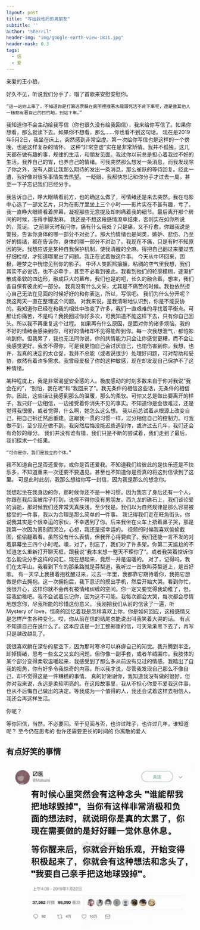 ```yaml
---
layout: post
title: "写给我他妈的男朋友"
subtitle: ''
author: "Sherril"
header-img: "img/google-earth-view-1811.jpg"
header-mask: 0.3
tags:
  - 信
  - 爱
---
```



亲爱的王小狼，

好久不见，听说我们分手了，唱了首歌来安慰安慰你。

    “這一站妳上車了，不知道妳是打算逃票躲在廁所裡拽著水龍頭死活不肯下車呢，還是像其他人一樣都有著自己的目的地，到站下車。”

我知道你不会主动给我写信（你也很久没有给我回信），我来给你写信了。如果你想看，那么就读下去。如果你不想看，那么……你也看不到这句话。
现在是2019年5月2日，我坐在床上，突然感到非常空虚。第一次给你写信也是这样的一个傍晚，也是这样复杂的情怀。
这种“非常空虚”实在是非常矫情。我并不孤独，这几天都在做有趣的事，规律的生活，和朋友见面。我过你以前总是担心着我过不好的生活，我养自己的胃，也养自己的情绪。可我突然那么想发一条消息，而我发现除了你之外，没有人能让我那么期待的发出一条消息，那么雀跃的等待回复。经此一遭，我好像对很多事情失去热望。
一眨眼，我都快忘记和你分手才过去一周，甚至一下子忘记我们已经分手。
 
我告诉自己，睁大眼睛看前方，也的确这么做了，可情绪还是来去突然。我在电影中心选了一部文艺片，只为在影厅里坐上三个小时——影片实在不甚有趣，亏了。我一直睁大眼睛看着屏幕，凝视那些无意提及却刺痛着我的细节。最后离开那个房间的时候，冻得手脚发麻。
    我还是不想这段感情潦草结束，否则实在如你所说的，荒诞。
    之前聊天时我问你，痛有什么用处？只是痛，又不疗愈。你跟我说是警报，告诉你身体的哪一部分不对劲了。那大约情绪也是同类，嫉妒、悲伤、乃至好的情绪，都在告诉你，身体的哪一部分不对劲了。我现在不痛，只是有时不知原因的哭。我想应该是某种自我保护机制，使我清醒的全麻。得把自己翻过来覆过去仔细检视，才知道哪里出了问题。我正在试着做这件事。
    今天从中环回来，困极，睡梦之中恍惚见到你的影子。
    中环人类熙熙攘攘，粘稠的空气里我想，我们其实不必说话，也不必牵手，甚至不必看到彼此。我看到他们的轮廓模糊，逐渐扩散成柔软的四边形，融成巨大的幕布。我们也是的吧，长久的融合着。想来，我们各自保有彼此的一部分。
    我真没有什么文采，尤其是不痛苦的时候。我也依然担心自己无法在见面的时候好好的和你表达，所以，写信吧。
    我们为什么分开呢？我这两天一直在整理这个问题。
    对我来说，是我清晰地认识到，你是不能妥协的。我知道你已经在和我的相处中改变了许多，我们一直艰难的寻找着平衡点。可那让你痛苦，不是吗？我挽回过你好多次，可我知道不能这样下去，只有你自己回头。所以我不再重复这个过程。
如果再有什么原因，是面对你的诸多烦恼。我的不好的情绪会感染到你，可好的情绪却不见得能帮到你。每一次我想泄气，都怕影响到你。但我累了，我也无法同你说，你的共情能力只会让你感觉更糟，而不会让我感觉更好。我舍不得你，可是我更怕自己会讨厌自己，也怕伤害到你。我想，也许，我真的决定的太仓促，我并不总能（或者说很少）处理好问题，可对帮助和妥协，依然有着许多需求。我曾经爱极了你的这种敏感，现在却发现自己保护不了这种情绪。

   某种程度上，我是非常渴望安全感的人。极度感动的时刻多数来自于你对我说“我会在的”，“别怕，我在呢”和“我回来了”。我无条件的相信这些话，无条件的相信你。因此，这些话让我感到那么的温暖，那么的柔软。可你又总是做出要离开的样子，我只好一边相信，一边接受着你消失不见的事实。不知道你是会很难过，还是觉得我很傻，或者觉得，什么啊，她怎么这么想。
    我以前总试着从根源上改变自己，把自己拆迁然后重建。这跟我一贯的习惯一样，过分相信自己的控制力。可我做不到，至少现在做不到。我突然后悔没能迟些遇到你，或许过去几年，我们还会有奇妙的缘分。
    我们并没有谁有错，我们只是不断的尝试着，我们走到了最后，我们探求一个结果。

    “可你是你，我们是独立的个体。”

我不知道自己是否还爱你，或你是否还爱我。不知道我们给彼此的是快乐还是不快乐多，不知道重来一次还要不要遇见。甚至也不知道你是否真的将这封信读到了这里。
可是此时此刻，我那么想给你写一封信，因为我是那么的想念你。
 
我想起坐在我身边的你，那时候你还不是一种习惯。因为我忘了身后还有一个人，你跟在我后面被帘子打到，说怪不得你没有男朋友。西九龙的礁石上，我们谈论爱的消逝，那时候我们还非常天真肤浅，至少我是。我们以为自然规律是那么容易被接受的一件事，我以为合理是那么简单的一件事。
    我记得我们走在旺角街头，你说我其实是个很幸运的家伙，不幸遇到了你。后来我坐在火车上捂着鼻子哭，那是我第一次因为离别而哭泣，心想，我还是挺幸运的。
视频的时候我喜欢偷偷截图，偷偷翻着看。虽然没有什么表情，但我开心得要疯了。我们还能一言不发的对着屏幕坐三四个小时呢。噢，对了，别忘了，我们吵了许多架。你第二天尴尬的不知道怎么重新打开聊天框，跟我说“我本来想一整天不理你了”。或者我哭着控诉你怎么能说分手这样的词汇。现在想起来，竟然一并是温暖的。
对了，记得吗，我们在太平山。我看到下车的那条路就是芬梨道，我听过一首歌叫芬梨道上，是首好歌。
有一天早上我搂着抱枕醒过来，过去一年里，我都靠它期待着你，我把它想做是你去拥抱。这一次拥抱后，我下意识的摸出手机，然后开始大哭。看到你忙，我很开心，这样你就不会再有被情绪纠缠的空间。你一定又要觉得我幼稚了，但，容我幼稚吧。我不会试着忘记你，因为这不可能。我每次都会大哭，每次都会尽情地想念你，尽我所能的珍惜这份意义。
    我刚把我们从前的信读了一遍，听Mystery of love，惊奇的回忆着我是怎样喜欢上你，你是如何回应，这段感情又是怎样产生各种变化。哎，你从前在信的结尾总能说出叫我笑着大哭的话。
    有点不知道自己在说什么了。这本应该是一封工整郑重的信，可天渐渐黑下去了，再写只是越改越乱了。

我很喜欢躺在深冬的星空下，因为那时寒冷可以麻痹自己的知觉。我升腾到半空，卸掉情绪，思考一些玄之又玄的问题。但你像一副手套，或者羊绒围巾。我肢体的某个部分变得柔软温暖起来，我感受到了那么多从前没有见过的情感。我踏出了自我的视角，你有好多令我惊奇的内容。所以我才说，尽管我发现自己那么不像自己，却不觉得这是一件糟糕的事情。
    真的好谢谢你，我知道我没有做的很好，但你对我来说，永远是柔软明亮的。在这段故事里，我从不担心你爱不爱我这件事，也从不后悔自己做出的决定。等我成为一个值得的人，我还会试着这样去相信人，我还会再这样生活。

   你呢？



   等你回信，当然，不必要回。至于见面与否，也许过阵子，也许过几年，谁知道呢？
    至今仍在思考的
    也许还需要更长的时间的
    你离散的爱人
   


 

## 有点好笑的事情
![蛋挞制作者](https://github.com/SherrilWang/sherrilwang.github.io/blob/master/img/IMG_3502.JPG?raw=true)


